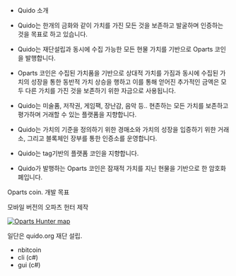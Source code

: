 * Quido 소개

* Quido는 한개의 금화와 같이 가치를 가진 모든 것을 보존하고 발굴하며 인증하는 것을 목표로 하고 있습니다.

* Quido는 재단설립과 동시에 수집 가능한 모든 현물 가치를 기반으로 Oparts 코인을 발행합니다.

* Oparts 코인은 수집된 가치품을 기반으로 상대적 가치를 가짐과 동시에 수집된 가치의 성장을 통한 동반적 가치 상승을 행하고 이를 통해 얻어진 추가적인 금액은 모두 다른 가치를 가진 것을 보존하기 위한 자금으로 사용됩니다.

* Quido는 미술품, 저작권, 게임팩, 장난감, 음악 등.. 현존하는 모든 가치를 보존하고 평가하며 거래할 수 있는 플랫폼을 지향합니다.

* Quido는 가치의 기준을 정의하기 위한 경매소와 가치의 성장을 입증하기 위한 거래소, 그리고 블록체인 장부를 통한 인증소를 운영합니다.

* Quido는 tag기반의 플랫폼 코인을 지향합니다.

* Quido가 발행하는 Oparts 코인은 잠재적 가치를 지닌 현물을 기반으로 한 암호화폐입니다.


Oparts coin. 개발 목표

모바일 버전의 오파츠 헌터 제작

[![Oparts Hunter map](http://cfile26.uf.tistory.com/image/993481405AEA9017188F72)](http://tv.kakao.com/embed/player/cliplink/385340434?service=daum_tistory)

일단은 quido.org 재단 설립.

- nbitcoin
- cli (c#)
- gui (c#)

